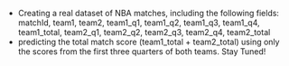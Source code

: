 - Creating a real dataset of NBA matches, including the following fields:
matchId, team1, team2, team1_q1, team1_q2, team1_q3, team1_q4, team1_total, team2_q1, team2_q2, team2_q3, team2_q4, team2_total
- predicting the total match score (team1_total + team2_total) using only the scores from the first three quarters of both teams.
Stay Tuned!
